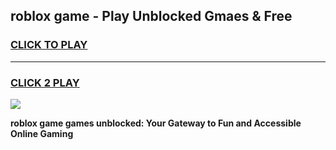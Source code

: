 
## roblox game - Play Unblocked Gmaes & Free
<h3>
<a href="https://news.freeplayer.one?title=roblox_game&ref=16F">CLICK TO PLAY</a></h3>
<hr>

<h3>
<a href="https://news.freeplayer.one?title=roblox_game&ref=16F">CLICK 2 PLAY</a>
  
</h3>

<a href="https://news.freeplayer.one?title=roblox_game&ref=16F/"><img src="https://clearcache.store/games.png"></a>


**roblox game games unblocked: Your Gateway to Fun and Accessible Online Gaming**
